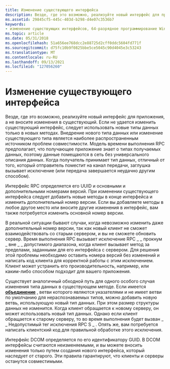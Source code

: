 ```yaml
---
title: Изменение существующего интерфейса
description: Везде, где это возможно, реализуйте новый интерфейс для приложения, а не вносите изменения в существующий.
ms.assetid: 29845cf5-445c-403d-b298-d4e07c3536b7
keywords:
- изменение существующих интерфейсов, 64-разрядное программирование Windows
ms.topic: article
ms.date: 05/31/2018
ms.openlocfilehash: 51a656ee768dcc2e88725d2cff0ddc5604fd771f
ms.sourcegitcommit: d75fc10b9f0825bbe5ce5045c90d4045e3c53243
ms.translationtype: MT
ms.contentlocale: ru-RU
ms.lasthandoff: 09/13/2021
ms.locfileid: "127056260"
---
```

# <a name="changing-an-existing-interface"></a>Изменение существующего интерфейса

Везде, где это возможно, реализуйте новый интерфейс для приложения, а не вносите изменения в существующий. Если не удается изменить существующий интерфейс, следует использовать новые типы данных только в новых методах. Внедрение нового типа данных или изменение существующего типа является наиболее распространенным источником проблем совместимости. Модель времени выполнения RPC предполагает, что получающее приложение знает о типах получаемых данных, поэтому данные помещаются в сеть без универсального описания данных. Когда получатель принимает тип данных, отличный от того, который отправитель поместит на канал передачи, заглушка вызывает исключение (или передача завершается неудачно другим способом).

Интерфейс RPC определяется его UUID и основными и дополнительными номерами версий. При изменении существующего интерфейса следует добавить новые методы в конце интерфейса и изменить дополнительный номер версии. Если вы добавляете методы в любое другое место или вносите другие изменения в интерфейс, вам также потребуется изменить основной номер версии.

В реальной ситуации бывают случаи, когда невозможно изменить даже дополнительный номер версии, так как новый клиент не сможет взаимодействовать со старым сервером, и вы не сможете обновить сервер. Время выполнения RPC вызывает исключение RPC \_ \_ прокнум \_ вне \_ \_ допустимого диапазона, когда клиент вызывает метод за пределами, заданными для его интерфейса с сервером. Для решения этой проблемы необходимо оставить номера версий без изменений и написать код клиента для корректной работы с этим исключением. Клиент может устранить его производительность, например, или каким-либо способом подходит для вашего приложения.

Существует аналогичный обходной путь для одного особого случая изменения типа данных в существующем методе. Если имеется [**объединение**](/windows/desktop/Midl/union) , ветви которого являются указателями и не имеет ветви по умолчанию для нераспознаваемых типов, можно добавить новую ветвь, использующую новый тип данных. При этом размер структуры данных не изменится. Когда клиент обращается к новому серверу, он может использовать новый тип данных. Однако если клиент обращается к старому серверу, то во время выполнения будет вызван \_ \_ Недопустимый тег исключения RPC S \_ . Опять же, вам потребуется написать клиентский код для правильной обработке этого исключения.

Интерфейс DCOM определяется по его идентификатору GUID. В DCOM интерфейсы считаются неизменяемыми, и вы можете вносить изменения только путем создания нового интерфейса, который наследует от старого. Эти правила гарантируют, что клиенты и серверы останутся совместимыми.

 

 